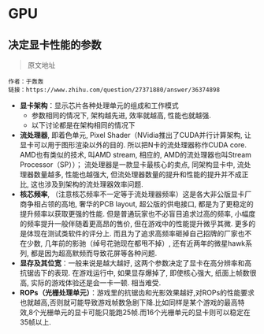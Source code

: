 # GPU

## 决定显卡性能的参数
> 原文地址
````
作者：于轰轰
链接：https://www.zhihu.com/question/27371880/answer/36374898
````

- **显卡架构**：显示芯片各种处理单元的组成和工作模式
    - 参数相同的情况下, 架构越先进, 效率就越高, 性能也就越强. 
    - 以下讨论都是在架构相同的情况下
- **流处理器**, 即着色单元, Pixel Shader（NVidia推出了CUDA并行计算架构, 让显卡可以用于图形渲染以外的目的. 所以把N卡的流处理器称作CUDA core. AMD也有类似的技术, 叫AMD stream, 相应的, AMD的流处理器也叫Stream Processor（SP））； 流处理器是一款显卡最核心的卖点, 同架构显卡中, 流处理器数量越多, 性能也越强大, 但流处理器数量的提升和性能的提升并不成正比, 这也涉及到架构的流处理器效率问题. 
- **核芯频率**, （注意核芯频率不一定等于流处理器频率）这是各大非公版显卡厂商争相占领的高地, 奢华的PCB layout, 超公版的供电接口, 都是为了更稳定的提升频率以获取更强的性能. 但是普通玩家也不必盲目追求过高的频率, 小幅度的频率提升一般伴随着更高昂的售价, 但在游戏中的性能提升微乎其微. 更多的是体现在测试类软件的评分上. 而且为了追求高频率砸掉自己招牌的厂家也不在少数, 几年前的影驰（绰号花驰现在都甩不掉）, 还有近两年的微星hawk系列, 都是因为超高默频而导致花屏等各种问题. 
- **显存及其位宽**：一般来说是越大越好, 这两个参数决定了显卡在高分辨率和高抗锯齿下的表现. 在游戏运行中, 如果显存爆掉了, 即使核心强大, 纸面上帧数很高, 实际的游戏体验还是会一卡一顿. 相当难受. 
- **ROPs（光栅处理单元）**：游戏里的抗锯齿和光影效果越好,对ROPs的性能要求也就越高,否则就可能导致游戏帧数急剧下降.比如同样是某个游戏的最高特效,8个光栅单元的显卡可能只能跑25帧.而16个光栅单元的显卡则可以稳定在35帧以上. 
